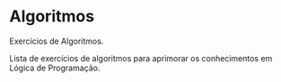 # Algoritmos
 Exercícios de Algoritmos.
 
 Lista de exercícios de algoritmos para aprimorar os conhecimentos em Lógica de Programação.

